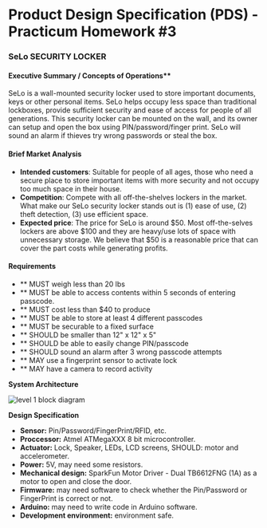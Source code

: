 # Product Design Specification (PDS) - Practicum Homework #3

### SeLo SECURITY LOCKER


#### Executive Summary / Concepts of Operations**

SeLo is a wall-mounted security locker used to store important documents, keys or other personal items. SeLo helps occupy less space than traditional lockboxes, provide sufficient security and ease of access for people of all generations. This security locker can be mounted on the wall, and its owner can setup and open the box using PIN/password/finger print. SeLo will sound an alarm if thieves try wrong passwords or steal the box.

#### Brief Market Analysis
- **Intended customers**: Suitable for people of all ages, those who need a secure place to store important items with more security and not occupy too much space in their house. 
- **Competition**: Compete with all off-the-shelves lockers in the market. What make our SeLo security locker stands out is (1) ease of use, (2) theft detection, (3) use efficient space. 
- **Expected price**: The price for SeLo is around $50. Most off-the-selves lockers are above $100 and they are heavy/use lots of space with unnecessary storage. We believe that $50 is a reasonable price that can cover the part costs while generating profits.

#### Requirements

- ** MUST weigh less than 20 lbs
- ** MUST be able to access contents within 5 seconds of entering passcode.
- ** MUST cost less than $40 to produce
- ** MUST be able to store at least 4 different passcodes
- ** MUST be securable to a fixed surface
- ** SHOULD be smaller than 12" x 12" x 5"
- ** SHOULD be able to easily change PIN/passcode
- ** SHOULD sound an alarm after 3 wrong passcode attempts 
- ** MAY use a fingerprint sensor to activate lock
- ** MAY have a camera to record activity


**System Architecture**

![level 1 block diagram](images/level1_block_diagram.jpg)


**Design Specification**
- **Sensor:** Pin/Password/FingerPrint/RFID, etc.
- **Proccessor:**  Atmel ATMegaXXX 8 bit microcontroller.
- **Actuator:** Lock, Speaker, LEDs, LCD screens, SHOULD: motor and accelerometer.
- **Power:** 5V, may need some resistors.
- **Mechanical design:** SparkFun Motor Driver - Dual TB6612FNG (1A) as a motor to open and close the door.
- **Firmware:** may need software to check whether the Pin/Password or FingerPrint is correct or not.
- **Arduino:** may need to write code in Arduino software.
- **Development environment:** environment safe.


